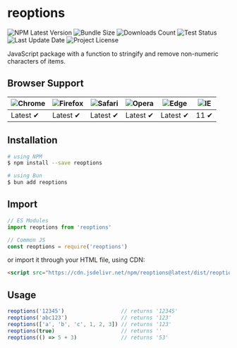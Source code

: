 # reoptions

![NPM Latest Version](https://img.shields.io/npm/v/reoptions)
![Bundle Size](https://img.shields.io/bundlephobia/min/reoptions?label=bundle%20size)
![Downloads Count](https://img.shields.io/npm/dm/reoptions.svg)
![Test Status](https://img.shields.io/github/actions/workflow/status/LacusSolutions/reoptions-js/publish.yml?label=ci/cd)
![Last Update Date](https://img.shields.io/github/last-commit/LacusSolutions/reoptions-js)
![Project License](https://img.shields.io/github/license/LacusSolutions/reoptions-js)

JavaScript package with a function to stringify and remove non-numeric characters of items.

## Browser Support

![Chrome](https://raw.github.com/alrra/browser-logos/master/src/chrome/chrome_48x48.png) | ![Firefox](https://raw.github.com/alrra/browser-logos/master/src/firefox/firefox_48x48.png) | ![Safari](https://raw.github.com/alrra/browser-logos/master/src/safari/safari_48x48.png) | ![Opera](https://raw.github.com/alrra/browser-logos/master/src/opera/opera_48x48.png) | ![Edge](https://raw.github.com/alrra/browser-logos/master/src/edge/edge_48x48.png) | ![IE](https://raw.github.com/alrra/browser-logos/master/src/archive/internet-explorer_9-11/internet-explorer_9-11_48x48.png) |
--- | --- | --- | --- | --- | --- |
Latest ✔ | Latest ✔ | Latest ✔ | Latest ✔ | Latest ✔ | 11 ✔ |

## Installation

```bash
# using NPM
$ npm install --save reoptions

# using Bun
$ bun add reoptions
```

## Import

```js
// ES Modules
import reoptions from 'reoptions'

// Common JS
const reoptions = require('reoptions')
```

or import it through your HTML file, using CDN:

```html
<script src="https://cdn.jsdelivr.net/npm/reoptions@latest/dist/reoptions.min.js"></script>
```

## Usage

```js
reoptions('12345')                  // returns '12345'
reoptions('abc123')                 // returns '123'
reoptions(['a', 'b', 'c', 1, 2, 3]) // returns '123'
reoptions(true)                     // returns ''
reoptions(() => 5 + 3)              // returns '53'
```
